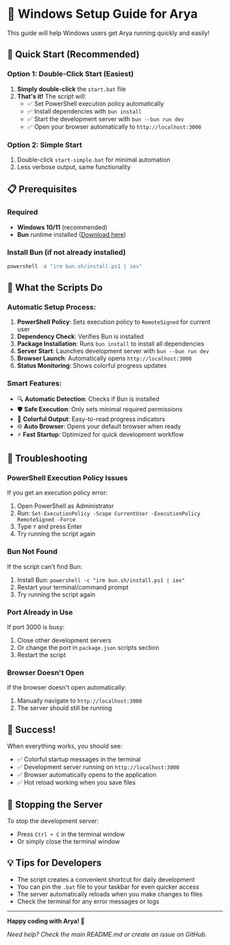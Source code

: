 # 🚀 Windows Setup Guide for Arya

This guide will help Windows users get Arya running quickly and easily!

## 🎯 Quick Start (Recommended)

### Option 1: Double-Click Start (Easiest)

1. **Simply double-click** the `start.bat` file
2. **That's it!** The script will:
   - ✅ Set PowerShell execution policy automatically
   - ✅ Install dependencies with `bun install`
   - ✅ Start the development server with `bun --bun run dev`
   - ✅ Open your browser automatically to `http://localhost:3000`

### Option 2: Simple Start

1. Double-click `start-simple.bat` for minimal automation
2. Less verbose output, same functionality

## 📋 Prerequisites

### Required
- **Windows 10/11** (recommended)
- **Bun** runtime installed ([Download here](https://bun.sh/))

### Install Bun (if not already installed)
```powershell
powershell -c "irm bun.sh/install.ps1 | iex"
```

## 🔧 What the Scripts Do

### Automatic Setup Process:
1. **PowerShell Policy**: Sets execution policy to `RemoteSigned` for current user
2. **Dependency Check**: Verifies Bun is installed
3. **Package Installation**: Runs `bun install` to install all dependencies
4. **Server Start**: Launches development server with `bun --bun run dev`
5. **Browser Launch**: Automatically opens `http://localhost:3000`
6. **Status Monitoring**: Shows colorful progress updates

### Smart Features:
- 🔍 **Automatic Detection**: Checks if Bun is installed
- 🛡️ **Safe Execution**: Only sets minimal required permissions
- 🎨 **Colorful Output**: Easy-to-read progress indicators
- 🌐 **Auto Browser**: Opens your default browser when ready
- ⚡ **Fast Startup**: Optimized for quick development workflow

## 🚨 Troubleshooting

### PowerShell Execution Policy Issues
If you get an execution policy error:
1. Open PowerShell as Administrator
2. Run: `Set-ExecutionPolicy -Scope CurrentUser -ExecutionPolicy RemoteSigned -Force`
3. Type `Y` and press Enter
4. Try running the script again

### Bun Not Found
If the script can't find Bun:
1. Install Bun: `powershell -c "irm bun.sh/install.ps1 | iex"`
2. Restart your terminal/command prompt
3. Try running the script again

### Port Already in Use
If port 3000 is busy:
1. Close other development servers
2. Or change the port in `package.json` scripts section
3. Restart the script

### Browser Doesn't Open
If the browser doesn't open automatically:
1. Manually navigate to `http://localhost:3000`
2. The server should still be running

## 🎉 Success!

When everything works, you should see:
- ✅ Colorful startup messages in the terminal
- ✅ Development server running on `http://localhost:3000`
- ✅ Browser automatically opens to the application
- ✅ Hot reload working when you save files

## 🛑 Stopping the Server

To stop the development server:
- Press `Ctrl + C` in the terminal window
- Or simply close the terminal window

## 💡 Tips for Developers

- The script creates a convenient shortcut for daily development
- You can pin the `.bat` file to your taskbar for even quicker access
- The server automatically reloads when you make changes to files
- Check the terminal for any error messages or logs

---

**Happy coding with Arya! 🎈**

*Need help? Check the main README.md or create an issue on GitHub.*